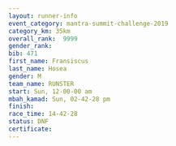 ```yaml
---
layout: runner-info 
event_category: mantra-summit-challenge-2019 
category_km: 35km 
overall_rank:  9999
gender_rank: 
bib: 471
first_name: Fransiscus
last_name: Hosea
gender: M
team_name: RUNSTER
start: Sun, 12-00-00 am
mbah_kamad: Sun, 02-42-28 pm
finish: 
race_time: 14-42-28
status: DNF
certificate: 
---
```

